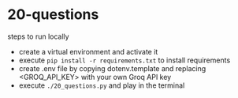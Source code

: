 # 20-questions

steps to run locally
- create a virtual environment and activate it
- execute `pip install -r requirements.txt` to install requirements
- create .env file by copying dotenv.template and replacing <GROQ_API_KEY> with your own Groq API key
- execute `./20_questions.py` and play in the terminal
